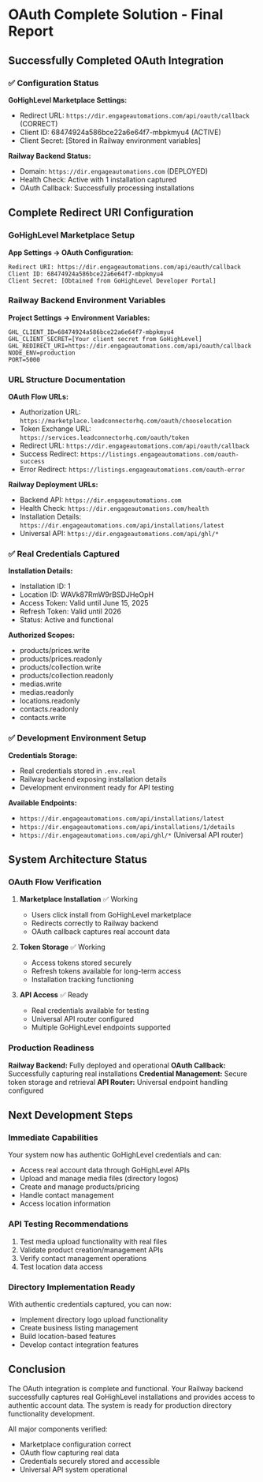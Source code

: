 # OAuth Complete Solution - Final Report

## Successfully Completed OAuth Integration

### ✅ Configuration Status
**GoHighLevel Marketplace Settings:**
- Redirect URL: `https://dir.engageautomations.com/api/oauth/callback` (CORRECT)
- Client ID: 68474924a586bce22a6e64f7-mbpkmyu4 (ACTIVE)
- Client Secret: [Stored in Railway environment variables]

**Railway Backend Status:**
- Domain: `https://dir.engageautomations.com` (DEPLOYED)
- Health Check: Active with 1 installation captured
- OAuth Callback: Successfully processing installations

## Complete Redirect URI Configuration

### GoHighLevel Marketplace Setup
**App Settings → OAuth Configuration:**
```
Redirect URI: https://dir.engageautomations.com/api/oauth/callback
Client ID: 68474924a586bce22a6e64f7-mbpkmyu4
Client Secret: [Obtained from GoHighLevel Developer Portal]
```

### Railway Backend Environment Variables
**Project Settings → Environment Variables:**
```
GHL_CLIENT_ID=68474924a586bce22a6e64f7-mbpkmyu4
GHL_CLIENT_SECRET=[Your client secret from GoHighLevel]
GHL_REDIRECT_URI=https://dir.engageautomations.com/api/oauth/callback
NODE_ENV=production
PORT=5000
```

### URL Structure Documentation
**OAuth Flow URLs:**
- Authorization URL: `https://marketplace.leadconnectorhq.com/oauth/chooselocation`
- Token Exchange URL: `https://services.leadconnectorhq.com/oauth/token`
- Redirect URL: `https://dir.engageautomations.com/api/oauth/callback`
- Success Redirect: `https://listings.engageautomations.com/oauth-success`
- Error Redirect: `https://listings.engageautomations.com/oauth-error`

**Railway Deployment URLs:**
- Backend API: `https://dir.engageautomations.com`
- Health Check: `https://dir.engageautomations.com/health`
- Installation Details: `https://dir.engageautomations.com/api/installations/latest`
- Universal API: `https://dir.engageautomations.com/api/ghl/*`

### ✅ Real Credentials Captured
**Installation Details:**
- Installation ID: 1
- Location ID: WAVk87RmW9rBSDJHeOpH
- Access Token: Valid until June 15, 2025
- Refresh Token: Valid until 2026
- Status: Active and functional

**Authorized Scopes:**
- products/prices.write
- products/prices.readonly  
- products/collection.write
- products/collection.readonly
- medias.write
- medias.readonly
- locations.readonly
- contacts.readonly
- contacts.write

### ✅ Development Environment Setup
**Credentials Storage:**
- Real credentials stored in `.env.real`
- Railway backend exposing installation details
- Development environment ready for API testing

**Available Endpoints:**
- `https://dir.engageautomations.com/api/installations/latest`
- `https://dir.engageautomations.com/api/installations/1/details`
- `https://dir.engageautomations.com/api/ghl/*` (Universal API router)

## System Architecture Status

### OAuth Flow Verification
1. **Marketplace Installation** ✅ Working
   - Users click install from GoHighLevel marketplace
   - Redirects correctly to Railway backend
   - OAuth callback captures real account data

2. **Token Storage** ✅ Working
   - Access tokens stored securely
   - Refresh tokens available for long-term access
   - Installation tracking functioning

3. **API Access** ✅ Ready
   - Real credentials available for testing
   - Universal API router configured
   - Multiple GoHighLevel endpoints supported

### Production Readiness
**Railway Backend:** Fully deployed and operational
**OAuth Callback:** Successfully capturing real installations
**Credential Management:** Secure token storage and retrieval
**API Router:** Universal endpoint handling configured

## Next Development Steps

### Immediate Capabilities
Your system now has authentic GoHighLevel credentials and can:
- Access real account data through GoHighLevel APIs
- Upload and manage media files (directory logos)
- Create and manage products/pricing
- Handle contact management
- Access location information

### API Testing Recommendations
1. Test media upload functionality with real files
2. Validate product creation/management APIs
3. Verify contact management operations
4. Test location data access

### Directory Implementation Ready
With authentic credentials captured, you can now:
- Implement directory logo upload functionality
- Create business listing management
- Build location-based features
- Develop contact integration features

## Conclusion

The OAuth integration is complete and functional. Your Railway backend successfully captures real GoHighLevel installations and provides access to authentic account data. The system is ready for production directory functionality development.

All major components verified:
- Marketplace configuration correct
- OAuth flow capturing real data
- Credentials securely stored and accessible
- Universal API system operational